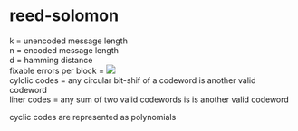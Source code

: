 # reed-solomon

k = unencoded message length  
n = encoded message length  
d = hamming distance  
fixable errors per block = ![](https://latex.codecogs.com/gif.image?\dpi{110}&space;\left&space;\lfloor&space;\frac{d-1}{2}&space;\right&space;\rfloor)  
cylclic codes = any circular bit-shif of a codeword is another valid codeword  
liner codes = any sum of two valid codewords is is another valid codeword  

cyclic codes are represented as polynomials

